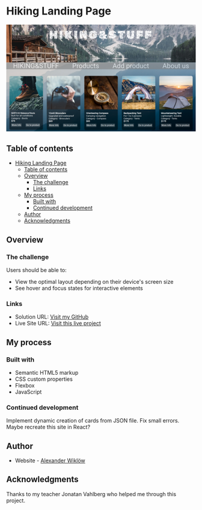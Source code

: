 

# Hiking Landing Page

![](./assets/images/screenshots/Screenshot%20from%202022-11-25%2016-08-12.png)
## Table of contents

- [Hiking Landing Page](#hiking-landing-page)
  - [Table of contents](#table-of-contents)
  - [Overview](#overview)
    - [The challenge](#the-challenge)
    - [Links](#links)
  - [My process](#my-process)
    - [Built with](#built-with)
    - [Continued development](#continued-development)
  - [Author](#author)
  - [Acknowledgments](#acknowledgments)

## Overview

### The challenge

Users should be able to:

- View the optimal layout depending on their device's screen size
- See hover and focus states for interactive elements

### Links

- Solution URL: [Visit my GitHub](https://github.com/AlexanderWiklow/Project-Landing-Page)
- Live Site URL: [Visit this live project](https://alexanderwiklow.github.io/Project-Landing-Page/product-list-page.html)


## My process

### Built with

- Semantic HTML5 markup
- CSS custom properties
- Flexbox
- JavaScript

### Continued development

Implement dynamic creation of cards from JSON file. Fix small errors. Maybe recreate this site in React?

## Author

- Website - [Alexander Wiklöw](https://github.com/AlexanderWiklow/Project-Landing-Page)


## Acknowledgments

Thanks to my teacher Jonatan Vahlberg who helped me through this project.